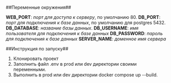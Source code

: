 ##Переменные окружения##

**WEB_PORT**: *порт для доступа к серверу*, по умолчанию 80.
**DB_PORT**: *порт для подключения к базе данных*, по умолчанию для postgres 5432.
**DB_DATABASE**: *название базы данных*.
**DB_USERNAME**: *имя пользователя для подключения к базе данных*
**DB_PASSWORD**: *пароль для подключения к базе данных*
**SERVER_NAME**: *доменное имя сервера*

##Инструкция по запуску##

1. Клонировать проект
2. Заполнить файл .env в prod или dev директории своими переменными.
3. Выполнить в  prod или dev директории docker compose up --build.

